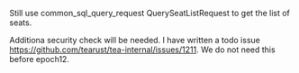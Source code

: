 Still use common_sql_query_request  QuerySeatListRequest to get the list of seats.

Additiona security check will be needed. I have written a todo issue https://github.com/tearust/tea-internal/issues/1211. We do not need this before epoch12. 
